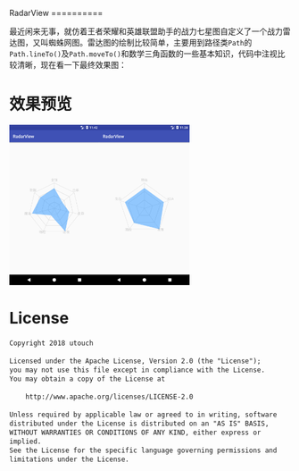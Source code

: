 RadarView
==========  

最近闲来无事，就仿着王者荣耀和英雄联盟助手的战力七星图自定义了一个战力雷达图，又叫蜘蛛网图。雷达图的绘制比较简单，主要用到路径类`Path`的`Path.lineTo()`及`Path.moveTo()`和数学三角函数的一些基本知识，代码中注视比较清晰，现在看一下最终效果图：


效果预览
==========  
<img src="https://github.com/utouch/RadarView/blob/master/pic/1.png" width="32%"><img src="https://github.com/utouch/RadarView/blob/master/pic/2.png" width="32%">

License
==========
```
Copyright 2018 utouch

Licensed under the Apache License, Version 2.0 (the "License");
you may not use this file except in compliance with the License.
You may obtain a copy of the License at

    http://www.apache.org/licenses/LICENSE-2.0

Unless required by applicable law or agreed to in writing, software
distributed under the License is distributed on an "AS IS" BASIS,
WITHOUT WARRANTIES OR CONDITIONS OF ANY KIND, either express or implied.
See the License for the specific language governing permissions and
limitations under the License.
```
